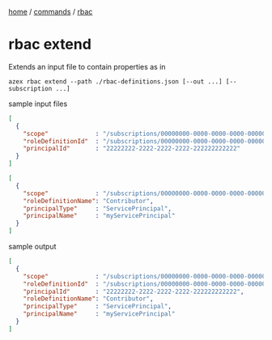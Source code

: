 [home](/readme.md) / [commands](/docs/commands/readme.md) / [rbac](/docs/commands/rbac/readme.md)

# rbac extend

Extends an input file to contain properties as in 

```
azex rbac extend --path ./rbac-definitions.json [--out ...] [--subscription ...]
```

sample input files

```json
[
  {
    "scope"             : "/subscriptions/00000000-0000-0000-0000-000000000000",
    "roleDefinitionId"  : "/subscriptions/00000000-0000-0000-0000-000000000000/providers/Microsoft.Authorization/roleDefinitions/11111111-1111-1111-1111-111111111111",,
    "principalId"       : "22222222-2222-2222-2222-222222222222"
  }
]
```

```json
[
  {
    "scope"             : "/subscriptions/00000000-0000-0000-0000-000000000000",
    "roleDefinitionName": "Contributor",
    "principalType"     : "ServicePrincipal",
    "principalName"     : "myServicePrincipal"
  }
]
```

sample output

```json
[
  {
    "scope"             : "/subscriptions/00000000-0000-0000-0000-000000000000",
    "roleDefinitionId"  : "/subscriptions/00000000-0000-0000-0000-000000000000/providers/Microsoft.Authorization/roleDefinitions/11111111-1111-1111-1111-111111111111",
    "principalId"       : "22222222-2222-2222-2222-222222222222",
    "roleDefinitionName": "Contributor",
    "principalType"     : "ServicePrincipal",
    "principalName"     : "myServicePrincipal"
  }
]
```